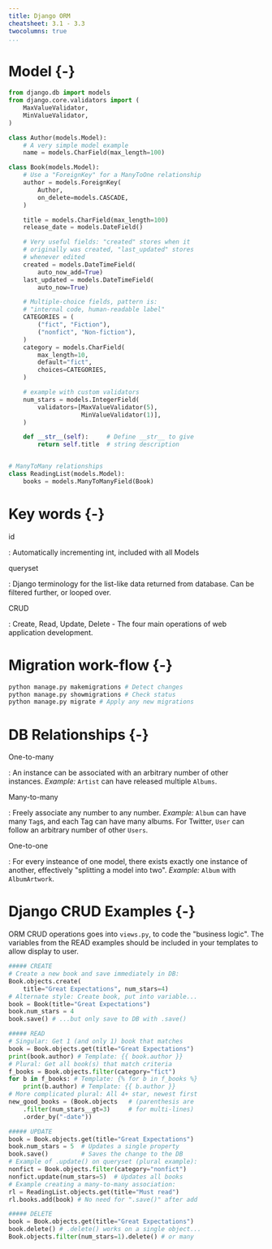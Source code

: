 ```yaml
---
title: Django ORM
cheatsheet: 3.1 - 3.3
twocolumns: true
...
```


# Model {-}

```python
from django.db import models
from django.core.validators import (
    MaxValueValidator,
    MinValueValidator,
)

class Author(models.Model):
    # A very simple model example
    name = models.CharField(max_length=100)

class Book(models.Model):
    # Use a "ForeignKey" for a ManyToOne relationship
    author = models.ForeignKey(
        Author,
        on_delete=models.CASCADE,
    )

    title = models.CharField(max_length=100)
    release_date = models.DateField()

    # Very useful fields: "created" stores when it
    # originally was created, "last_updated" stores
    # whenever edited
    created = models.DateTimeField(
        auto_now_add=True)
    last_updated = models.DateTimeField(
        auto_now=True)

    # Multiple-choice fields, pattern is:
    # "internal code, human-readable label"
    CATEGORIES = (
        ("fict", "Fiction"),
        ("nonfict", "Non-fiction"),
    )
    category = models.CharField(
        max_length=10,
        default="fict",
        choices=CATEGORIES,
    )

    # example with custom validators
    num_stars = models.IntegerField(
        validators=[MaxValueValidator(5),
                    MinValueValidator(1)],
    )

    def __str__(self):     # Define __str__ to give
        return self.title  # string description


# ManyToMany relationships
class ReadingList(models.Model):
    books = models.ManyToManyField(Book)
```

# Key words {-}

id

:   Automatically incrementing int, included with all Models


queryset

:   Django terminology for the list-like data returned from database. Can
be filtered further, or looped over.


CRUD

:   Create, Read, Update, Delete - The four main operations of web application
development.


# Migration work-flow {-}

```bash
python manage.py makemigrations # Detect changes
python manage.py showmigrations # Check status
python manage.py migrate # Apply any new migrations
```

# DB Relationships {-}

One-to-many

:   An instance can be associated with an arbitrary
number of other instances. *Example:* `Artist` can have
released multiple `Albums`.


Many-to-many

:   Freely associate any number to any number.
*Example:* `Album` can have many `Tag`s, and each Tag
can have many albums. For Twitter, `User` can follow an
arbitrary number of other `Users`.


One-to-one

:   For every insteance of one model, there exists
exactly one instance of another, effectively "splitting
a model into two".  *Example:* `Album` with
`AlbumArtwork`.


# Django CRUD Examples {-}

ORM CRUD operations goes into `views.py`, to code the "business logic".  The
variables from the READ examples should be included in your templates to allow
display to user.

<!-- from .models import Book-->
```python
##### CREATE
# Create a new book and save immediately in DB:
Book.objects.create(
    title="Great Expectations", num_stars=4)
# Alternate style: Create book, put into variable...
book = Book(title="Great Expectations")
book.num_stars = 4
book.save() # ...but only save to DB with .save()

##### READ
# Singular: Get 1 (and only 1) book that matches
book = Book.objects.get(title="Great Expectations")
print(book.author) # Template: {{ book.author }}
# Plural: Get all book(s) that match criteria
f_books = Book.objects.filter(category="fict")
for b in f_books: # Template: {% for b in f_books %}
    print(b.author) # Template: {{ b.author }}
# More complicated plural: All 4+ star, newest first
new_good_books = (Book.objects   # (parenthesis are
    .filter(num_stars__gt=3)     # for multi-lines)
    .order_by("-date"))

##### UPDATE
book = Book.objects.get(title="Great Expectations")
book.num_stars = 5  # Updates a single property
book.save()         # Saves the change to the DB
# Example of .update() on queryset (plural example):
nonfict = Book.objects.filter(category="nonfict")
nonfict.update(num_stars=5)  # Updates all books
# Example creating a many-to-many association:
rl = ReadingList.objects.get(title="Must read")
rl.books.add(book) # No need for ".save()" after add

##### DELETE
book = Book.objects.get(title="Great Expectations")
book.delete() # .delete() works on a single object...
Book.objects.filter(num_stars=1).delete() # or many
```


